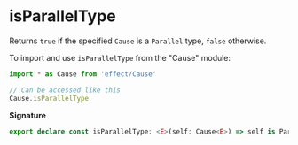 # isParallelType

Returns `true` if the specified `Cause` is a `Parallel` type, `false`
otherwise.

To import and use `isParallelType` from the "Cause" module:

```ts
import * as Cause from 'effect/Cause'

// Can be accessed like this
Cause.isParallelType
```

**Signature**

```ts
export declare const isParallelType: <E>(self: Cause<E>) => self is Parallel<E>
```
